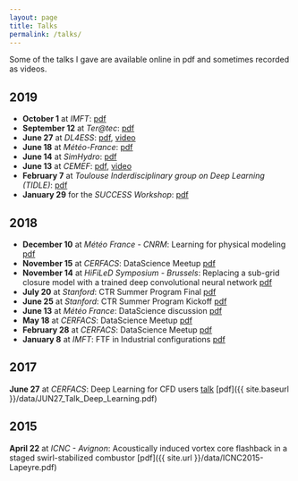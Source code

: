```yaml
---
layout: page
title: Talks
permalink: /talks/
---
```


Some of the talks I gave are available online in pdf and sometimes recorded as videos.

2019
---

- **October 1** at *IMFT*: [pdf](https://www.dropbox.com/s/fcfpdnc0ml6tc8o/IMFT.pdf?dl=1)
- **September 12** at *Ter@tec*: [pdf](https://www.dropbox.com/s/u6dlqupzesbfj5m/CEA.pdf?dl=1)
- **June 27** at *DL4ESS*: [pdf](https://www.dropbox.com/s/andeqn07q0xbl3m/06_27_DL4ESS_CLapeyre.pdf?dl=1), [video](https://www.youtube.com/watch?v=YYficpqc5_M)
- **June 18** at *Météo-France*: [pdf](https://www.dropbox.com/s/g9ef56gw25owu3r/06_18_CIC_CLapeyre.pdf?dl=1)
- **June 14** at *SimHydro*: [pdf](https://www.dropbox.com/s/2n8sh0rmrdlmzeh/SimHydro2019_CLapeyre.pdf?dl=1)
- **June 13** at *CEMEF*: [pdf](https://www.dropbox.com/s/i63e2hl770dgnca/CEMEF.pdf?dl=1), [video](https://www.youtube.com/watch?v=p1tuX9RP0zM)
- **February 7** at *Toulouse Inderdisciplinary group on Deep Learning (TIDLE)*: [pdf](https://www.dropbox.com/s/yfnz1j7zjjdt5ct/CERFACS%20-%20C.Lapeyre.pdf?dl=1)
- **January 29** for the *SUCCESS Workshop*: [pdf](https://www.dropbox.com/s/ceaz1cm9xwj536k/SUCCESS.key?dl=1)

2018
---

 - **December 10** at *Météo France - CNRM*: Learning for physical modeling [pdf](https://www.dropbox.com/s/wr8rbj6znykhgfn/12_10%20-%20CNRM%20-%20C.Lapeyre.pdf?dl=1)
 - **November 15** at *CERFACS*: DataScience Meetup [pdf](https://www.dropbox.com/s/96euhfjtcf4kdc5/Introduction.pdf?dl=1)
 - **November 14** at *HiFiLeD Symposium - Brussels*: Replacing a sub-grid closure model with a trained deep convolutional neural network [pdf](https://www.dropbox.com/s/2ujcekgn06pq442/C.J.Lapeyre.pdf?dl=1)
 - **July 20** at *Stanford*: CTR Summer Program Final [pdf](https://www.dropbox.com/s/91itq5jzlq93l55/Lapeyre-CERFACS-Final.pdf?dl=1)
 - **June 25** at *Stanford*: CTR Summer Program Kickoff [pdf](https://www.dropbox.com/s/1hseo5xwd0mfx47/C.Lapeyre-CERFACS.pdf?dl=1)
 - **June 13** at *Météo France*: DataScience discussion [pdf](https://www.dropbox.com/s/imvcyqggal380ln/Data_science_at_cerfacs.pdf?dl=1)
 - **May 18** at *CERFACS*: DataScience Meetup [pdf](https://www.dropbox.com/s/33viksc5yp2aoyj/Introduction.pdf?dl=1)
 - **February 28** at *CERFACS*: DataScience Meetup [pdf](https://www.dropbox.com/s/w849frlhw0go7d7/Introduction.pdf?dl=1)
 - **January 8** at *IMFT*: FTF in Industrial configurations [pdf](https://www.dropbox.com/s/r4y0nsofjb25ux0/avbp2global.pdf?dl=1)

2017
---

**June 27** at *CERFACS*: Deep Learning for CFD users [talk](http://hypnos.cerfacs.fr/videos/?video=MEDIA170627163436093) [pdf]({{ site.baseurl }}/data/JUN27_Talk_Deep_Learning.pdf)

2015
---
**April 22** at *ICNC - Avignon*: Acoustically induced vortex core flashback in a staged swirl-stabilized combustor [pdf]({{ site.url }}/data/ICNC2015-Lapeyre.pdf)
